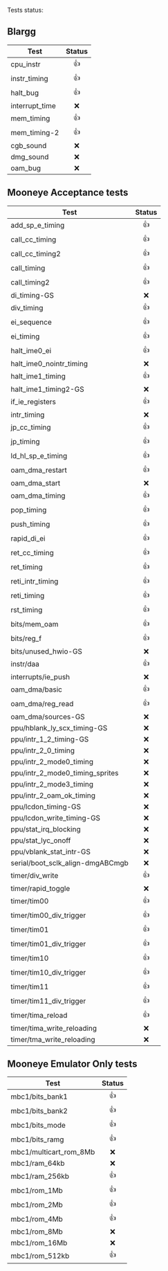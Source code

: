 Tests status:

## Blargg

| Test           | Status |
| -------------- | :----: |
| cpu_instr      |   👍   |
| instr_timing   |   👍   |
| halt_bug       |   👍   |
| interrupt_time |   ❌   |
| mem_timing     |   👍   |
| mem_timing-2   |   👍   |
| cgb_sound      |   ❌   |
| dmg_sound      |   ❌   |
| oam_bug        |   ❌   |

## Mooneye Acceptance tests

| Test                             | Status |
| -------------------------------- | :----: |
| add_sp_e_timing                  |   👍   |
| call_cc_timing                   |   👍   |
| call_cc_timing2                  |   👍   |
| call_timing                      |   👍   |
| call_timing2                     |   👍   |
| di_timing-GS                     |   ❌   |
| div_timing                       |   👍   |
| ei_sequence                      |   👍   |
| ei_timing                        |   👍   |
| halt_ime0_ei                     |   👍   |
| halt_ime0_nointr_timing          |   ❌   |
| halt_ime1_timing                 |   👍   |
| halt_ime1_timing2-GS             |   ❌   |
| if_ie_registers                  |   👍   |
| intr_timing                      |   ❌   |
| jp_cc_timing                     |   👍   |
| jp_timing                        |   👍   |
| ld_hl_sp_e_timing                |   👍   |
| oam_dma_restart                  |   👍   |
| oam_dma_start                    |   ❌   |
| oam_dma_timing                   |   👍   |
| pop_timing                       |   👍   |
| push_timing                      |   👍   |
| rapid_di_ei                      |   👍   |
| ret_cc_timing                    |   👍   |
| ret_timing                       |   👍   |
| reti_intr_timing                 |   👍   |
| reti_timing                      |   👍   |
| rst_timing                       |   👍   |
| bits/mem_oam                     |   👍   |
| bits/reg_f                       |   👍   |
| bits/unused_hwio-GS              |   ❌   |
| instr/daa                        |   👍   |
| interrupts/ie_push               |   ❌   |
| oam_dma/basic                    |   👍   |
| oam_dma/reg_read                 |   👍   |
| oam_dma/sources-GS               |   ❌   |
| ppu/hblank_ly_scx_timing-GS      |   ❌   |
| ppu/intr_1_2_timing-GS           |   ❌   |
| ppu/intr_2_0_timing              |   ❌   |
| ppu/intr_2_mode0_timing          |   ❌   |
| ppu/intr_2_mode0_timing_sprites  |   ❌   |
| ppu/intr_2_mode3_timing          |   ❌   |
| ppu/intr_2_oam_ok_timing         |   ❌   |
| ppu/lcdon_timing-GS              |   ❌   |
| ppu/lcdon_write_timing-GS        |   ❌   |
| ppu/stat_irq_blocking            |   ❌   |
| ppu/stat_lyc_onoff               |   ❌   |
| ppu/vblank_stat_intr-GS          |   ❌   |
| serial/boot_sclk_align-dmgABCmgb |   ❌   |
| timer/div_write                  |   👍   |
| timer/rapid_toggle               |   ❌   |
| timer/tim00                      |   👍   |
| timer/tim00_div_trigger          |   👍   |
| timer/tim01                      |   👍   |
| timer/tim01_div_trigger          |   👍   |
| timer/tim10                      |   👍   |
| timer/tim10_div_trigger          |   👍   |
| timer/tim11                      |   👍   |
| timer/tim11_div_trigger          |   👍   |
| timer/tima_reload                |   👍   |
| timer/tima_write_reloading       |   ❌   |
| timer/tma_write_reloading        |   ❌   |

## Mooneye Emulator Only tests

| Test                   | Status |
| ---------------------- | :----: |
| mbc1/bits_bank1        |   👍   |
| mbc1/bits_bank2        |   👍   |
| mbc1/bits_mode         |   👍   |
| mbc1/bits_ramg         |   👍   |
| mbc1/multicart_rom_8Mb |   ❌   |
| mbc1/ram_64kb          |   ❌   |
| mbc1/ram_256kb         |   👍   |
| mbc1/rom_1Mb           |   👍   |
| mbc1/rom_2Mb           |   👍   |
| mbc1/rom_4Mb           |   👍   |
| mbc1/rom_8Mb           |   ❌   |
| mbc1/rom_16Mb          |   ❌   |
| mbc1/rom_512kb         |   👍   |
